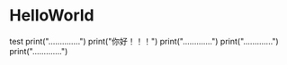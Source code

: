 # HelloWorld
test
print("..............")
print("你好！！！")
print(".............")
print(".............")
print(".............")
